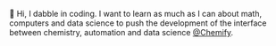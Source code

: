👋 Hi, I dabble in coding. I want to learn as much as I can about math, computers and data science to push the development of the interface between chemistry, automation and data science [@Chemify](https://chemify.io/).